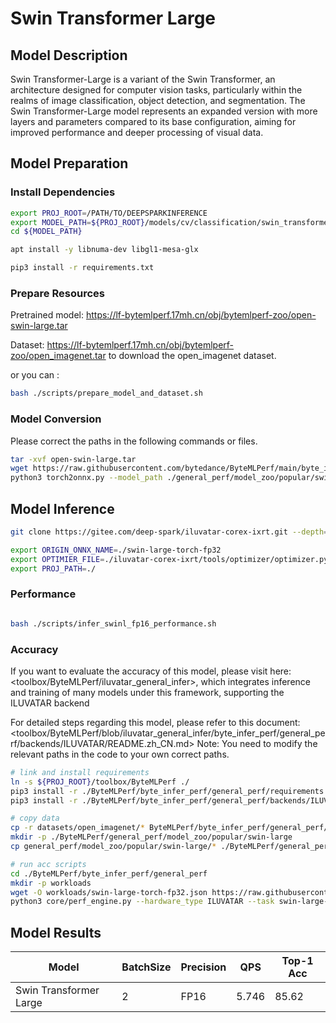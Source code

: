 # Swin Transformer Large

## Model Description

Swin Transformer-Large is a variant of the Swin Transformer, an architecture designed for computer vision tasks, particularly within the realms of image classification, object detection, and segmentation. The Swin Transformer-Large model represents an expanded version with more layers and parameters compared to its base configuration, aiming for improved performance and deeper processing of visual data.

## Model Preparation

### Install Dependencies

```bash
export PROJ_ROOT=/PATH/TO/DEEPSPARKINFERENCE
export MODEL_PATH=${PROJ_ROOT}/models/cv/classification/swin_transformer_large/ixrt
cd ${MODEL_PATH}

apt install -y libnuma-dev libgl1-mesa-glx

pip3 install -r requirements.txt
```

### Prepare Resources

Pretrained model: <https://lf-bytemlperf.17mh.cn/obj/bytemlperf-zoo/open-swin-large.tar>

Dataset: <https://lf-bytemlperf.17mh.cn/obj/bytemlperf-zoo/open_imagenet.tar> to download the open_imagenet dataset.

or you can :

```bash
bash ./scripts/prepare_model_and_dataset.sh

```

### Model Conversion

Please correct the paths in the following commands or files.

```bash
tar -xvf open-swin-large.tar
wget https://raw.githubusercontent.com/bytedance/ByteMLPerf/main/byte_infer_perf/general_perf/model_zoo/swin-large-torch-fp32.json
python3 torch2onnx.py --model_path ./general_perf/model_zoo/popular/swin-large/swin-transformer-large.pt --output_path swin-large-torch-fp32.onnx

```

## Model Inference

```bash
git clone https://gitee.com/deep-spark/iluvatar-corex-ixrt.git --depth=1

export ORIGIN_ONNX_NAME=./swin-large-torch-fp32
export OPTIMIER_FILE=./iluvatar-corex-ixrt/tools/optimizer/optimizer.py
export PROJ_PATH=./
```

### Performance

```bash

bash ./scripts/infer_swinl_fp16_performance.sh
```

### Accuracy

If you want to evaluate the accuracy of this model, please visit here: <toolbox/ByteMLPerf/iluvatar_general_infer>, which integrates inference and training of many models under this framework, supporting the ILUVATAR backend

For detailed steps regarding this model, please refer to this document: <toolbox/ByteMLPerf/blob/iluvatar_general_infer/byte_infer_perf/general_perf/backends/ILUVATAR/README.zh_CN.md> Note: You need to modify the relevant paths in the code to your own correct paths.

```bash
# link and install requirements
ln -s ${PROJ_ROOT}/toolbox/ByteMLPerf ./
pip3 install -r ./ByteMLPerf/byte_infer_perf/general_perf/requirements.txt
pip3 install -r ./ByteMLPerf/byte_infer_perf/general_perf/backends/ILUVATAR/requirements.txt

# copy data
cp -r datasets/open_imagenet/* ByteMLPerf/byte_infer_perf/general_perf/datasets/open_imagenet/
mkdir -p ./ByteMLPerf/general_perf/model_zoo/popular/swin-large
cp general_perf/model_zoo/popular/swin-large/* ./ByteMLPerf/general_perf/model_zoo/popular/swin-large

# run acc scripts
cd ./ByteMLPerf/byte_infer_perf/general_perf
mkdir -p workloads
wget -O workloads/swin-large-torch-fp32.json https://raw.githubusercontent.com/bytedance/ByteMLPerf/refs/heads/main/byte_infer_perf/general_perf/workloads/swin-large-torch-fp32.json
python3 core/perf_engine.py --hardware_type ILUVATAR --task swin-large-torch-fp32
```

## Model Results

| Model                  | BatchSize | Precision | QPS   | Top-1 Acc |
| ---------------------- | --------- | --------- | ----- | --------- |
| Swin Transformer Large | 2         | FP16      | 5.746 | 85.62     |
